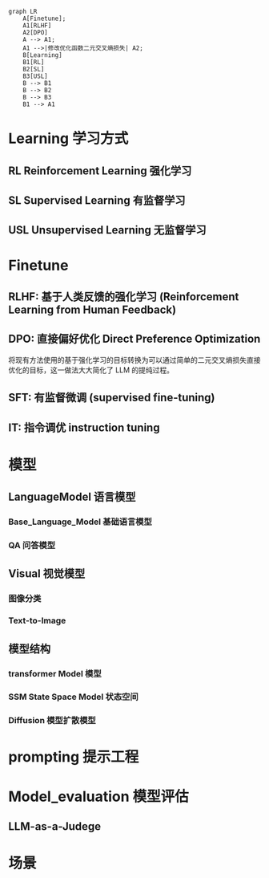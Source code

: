 ```mermaid
graph LR
    A[Finetune];
    A1[RLHF]
    A2[DPO]
    A --> A1;
    A1 -->|修改优化函数二元交叉熵损失| A2;
    B[Learning]
    B1[RL]
    B2[SL]
    B3[USL]
    B --> B1
    B --> B2
    B --> B3
    B1 --> A1

```

# Learning 学习方式
## RL Reinforcement Learning 强化学习
## SL Supervised Learning 有监督学习
## USL Unsupervised Learning 无监督学习 

# Finetune
## RLHF: 基于人类反馈的强化学习 (Reinforcement Learning from Human Feedback)

## DPO: 直接偏好优化 Direct Preference Optimization 
将现有方法使用的基于强化学习的目标转换为可以通过简单的二元交叉熵损失直接优化的目标，这一做法大大简化了 LLM 的提纯过程。

## SFT: 有监督微调 (supervised fine-tuning)
## IT: 指令调优 instruction tuning


# 模型
## LanguageModel 语言模型
### Base_Language_Model 基础语言模型
### QA 问答模型

## Visual 视觉模型
### 图像分类
### Text-to-Image

## 模型结构
### transformer Model 模型
### SSM State Space Model 状态空间
### Diffusion 模型扩散模型

# prompting 提示工程

# Model_evaluation 模型评估
## LLM-as-a-Judege

# 场景